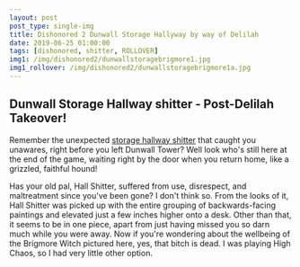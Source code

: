 ```yaml
---
layout: post
post_type: single-img
title: Dishonored 2 Dunwall Storage Hallyway by way of Delilah
date: 2019-06-25 01:00:00
tags: [dishonored, shitter, ROLLOVER]
img1: /img/dishonored2/dunwallstoragebrigmore1.jpg
img1_rollover: /img/dishonored2/dunwallstoragebrigmore1a.jpg
---
```

## Dunwall Storage Hallway shitter - Post-Delilah Takeover!

Remember the unexpected [storage hallway shitter](https://gaming-thrones.com/2019/04/08/Dunwall-Tower-Storage-Room.html) that caught you unawares, right before you left Dunwall Tower? Well look who's still here at the end of the game, waiting right by the door when you return home, like a grizzled, faithful hound!

Has your old pal, Hall Shitter, suffered from use, disrespect, and maltreatment since you've been gone? I don't think so. From the looks of it, Hall Shitter was picked up with the entire grouping of backwards-facing paintings and elevated just a few inches higher onto a desk. Other than that, it seems to be in one piece, apart from just having missed you so darn much while you were away. Now if you're wondering about the wellbeing of the Brigmore Witch pictured here, yes, that bitch is dead. I was playing High Chaos, so I had very little other option.
